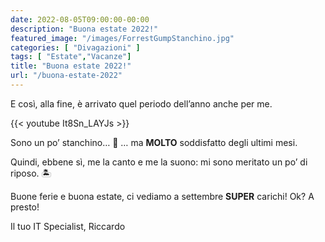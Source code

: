 ```yaml
---
date: 2022-08-05T09:00:00-00:00
description: "Buona estate 2022!"
featured_image: "/images/ForrestGumpStanchino.jpg"
categories: [ "Divagazioni" ]
tags: [ "Estate","Vacanze"]
title: "Buona estate 2022!"
url: "/buona-estate-2022"
---
```

E così, alla fine, è arrivato quel periodo dell’anno anche per me.

{{< youtube It8Sn_LAYJs >}}

Sono un po’ stanchino… 🤣 … ma **MOLTO** soddisfatto degli ultimi mesi.

Quindi, ebbene sì, me la canto e me la suono: mi sono meritato un po’ di riposo. 🏝

Buone ferie e buona estate, ci vediamo a settembre **SUPER** carichi! Ok? A presto!

Il tuo IT Specialist, Riccardo